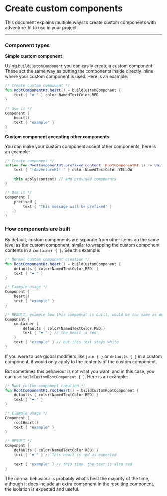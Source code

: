 # Create custom components

This document explains multiple ways to create custom components with adventure-kt to use in your project.

---

### Component types

**Simple custom component**

Using `buildCustomComponent` you can easily create a custom component. These act the same way as putting the components inside directly inline where your custom component is used. Here is an example:

```kotlin
/* Create custom component */
fun RootComponentKt.heart() = buildCustomComponent {
    text { "❤ " } color NamedTextColor.RED
}

/* Use it */
Component {
    heart()
    text { "example" }
}
```

**Custom component accepting other components**

You can make your custom component accept other components, here is an example:

```kotlin
/* Create component */
inline fun RootComponentKt.prefixed(content: RootComponentKt.() -> Unit) = buildCustomComponent {
    text { "[AdventureKt] " } color NamedTextColor.YELLOW
    
    this.apply(content) // add provided components
}

/* Use it */
Component {
    prefixed {
        text { "This message will be prefixed" }
    }
}
```

### How components are built

By default, custom components are separate from other items on the same level as the custom component, similar to wrapping the custom component contents in a `container { }`. See this example:

```kotlin
/* Normal custom component creation */
fun RootComponentKt.heart() = buildCustomComponent {
    defaults { color(NamedTextColor.RED) }
    text { "❤ " }
}

/* Example usage */
Component {
    heart()
    text { "example" }
}

/* RESULT, example how this component is built, would be the same as doing: */
Component {
    container {
        defaults { color(NamedTextColor.RED)}
        text { "❤ " } // the heart is red
    }
    text { "example" } // but this text stays white
}
```

If you were to use global modifiers like `join { }` or `defaults { }` in a custom component, it would only apply to the contents of the custom component.

But sometimes this behaviour is not what you want, and in this case, you can use `buildCustomRootComponent { }`. Here is an example:

```kotlin
/* Root custom component creation */
fun RootComponentKt.rootHeart() = buildCustomRootComponent {
    defaults { color(NamedTextColor.RED) }
    text { "❤ " }
}

/* Example usage */
Component {
    rootHeart()
    text { "example" }
}

/* RESULT */
Component {
    defaults { color(NamedTextColor.RED) }
    text { "❤ " } // this heart is red as expected
    
    text { "example" } // this time, the text is also red
}
```
The normal behaviour is probably what's best the majority of the time, although it does include an extra component in the resulting component, the isolation is expected and useful.